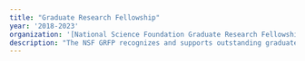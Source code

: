 ```yaml
---
title: "Graduate Research Fellowship"
year: '2018-2023'
organization: '[National Science Foundation Graduate Research Fellowship](https://www.nsfgrfp.org/ "NSF Graduate Research Fellowship (opens in new tab)"){:target="_blank"}'
description: "The NSF GRFP recognizes and supports outstanding graduate students in NSF-supported STEM disciplines who are pursuing research-based master’s and doctoral degrees at accredited US institutions. The five-year fellowship includes three years of financial support including an annual stipend of $34,000 and a cost of education allowance of $12,000 to the institution."
---
```

